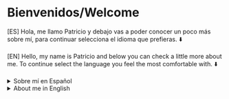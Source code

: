 <h1>Bienvenidos/Welcome</h1>
[ES] Hola, me llamo Patricio y debajo vas a poder conocer un poco más sobre mí, para continuar selecciona el idioma que prefieras. ⬇️
 <br/>
 <br/>
[EN] Hello, my name is Patricio and below you can check a little more about me. To continue select the language you feel the most comfortable with. ⬇️
<br/>
<br/>

<details><summary>Sobre mí en Español</summary>
  <h1>Introducción</h1>
  Hola!
  <br/>
  Como mencione antes soy Patricio, soy de Buenos Aires, Argentina y en este momento me encuentro aprendiendo desarrollo web para convertirme en Desarrollador Web Full Stack.
  Desde chico siempre tuve un interés por la tecnología y las artes visuales, es por esto que me empecé a interesar en el desarrollo web, ya que considero es una mezcla perfecta entre dos de mis cosas favoritas.

  <h1>Tecnologías</h1>
  Node.js <img src="https://assets.zabbix.com/img/brands/nodejs.svg" alt="Node.js logo" width=20px height=20px/>
  <br/>
  Javascript <img src="https://upload.wikimedia.org/wikipedia/commons/thumb/9/99/Unofficial_JavaScript_logo_2.svg/1200px-Unofficial_JavaScript_logo_2.svg.png" alt="Javascript logo" width=20px height=20px/>
  <br/>
  CSS <img src="https://upload.wikimedia.org/wikipedia/commons/thumb/6/62/CSS3_logo.svg/800px-CSS3_logo.svg.png" alt="CSS logo" width=20px height=20px/>
  <br/>
  React <img src="https://upload.wikimedia.org/wikipedia/commons/thumb/4/47/React.svg/1200px-React.svg.png" alt="React logo" width=20px height=20px/>
  <br/>
  Redux <img src="https://everyday.codes/wp-content/uploads/2020/01/0-U2DmhXYumRyXH6X1.png" alt="Redux logo" width=20px height=20px/>
  <br/>
  Express <img src="https://upload.wikimedia.org/wikipedia/commons/6/64/Expressjs.png" alt="Express logo" height=20px/>
  <br/>
  SQL <img src="https://upload.wikimedia.org/wikipedia/commons/8/87/Sql_data_base_with_logo.png" alt="SQL logo" height=20px/>
  <br/>
  Sequelize <img src="https://kvcvc.gallerycdn.vsassets.io/extensions/kvcvc/sequelize-snippets/1.0.0/1611441255791/Microsoft.VisualStudio.Services.Icons.Default" alt="Sequelize logo" width=20px height=23px/>

  <h1>Contacto</h1>
  Email: bonfiglipatricio12@hotmail.com
  <br/>
  <br/>
  LinkedIn: https://www.linkedin.com/in/bonfiglipatricio-1209/
  
</details>
<details><summary>About me in English</summary>
   <h1>Introduction</h1>
  Hi!
  <br/>
  As I mentioned before, my name is Patricio. I'm from Buenos Aires, Argentina and I'm currently learning web development to become a Full Stack Web Developer.
  Since I was little I always had an interest for technology and visual arts. that's why I started getting interested in web development as I consider it the perfect mix between two of my favorite things in the world.

  <h1>Technologies</h1>
  Node.js <img src="https://assets.zabbix.com/img/brands/nodejs.svg" alt="Node.js logo" width=20px height=20px/>
  <br/>
  Javascript <img src="https://upload.wikimedia.org/wikipedia/commons/thumb/9/99/Unofficial_JavaScript_logo_2.svg/1200px-Unofficial_JavaScript_logo_2.svg.png" alt="Javascript logo" width=20px height=20px/>
  <br/>
  CSS <img src="https://upload.wikimedia.org/wikipedia/commons/thumb/6/62/CSS3_logo.svg/800px-CSS3_logo.svg.png" alt="CSS logo" width=20px height=20px/>
  <br/>
  React <img src="https://upload.wikimedia.org/wikipedia/commons/thumb/4/47/React.svg/1200px-React.svg.png" alt="React logo" width=20px height=20px/>
  <br/>
  Redux <img src="https://everyday.codes/wp-content/uploads/2020/01/0-U2DmhXYumRyXH6X1.png" alt="Redux logo" width=20px height=20px/>
  <br/>
  Express <img src="https://upload.wikimedia.org/wikipedia/commons/6/64/Expressjs.png" alt="Express logo" height=20px/>
  <br/>
  SQL <img src="https://upload.wikimedia.org/wikipedia/commons/8/87/Sql_data_base_with_logo.png" alt="SQL logo" height=20px/>
  <br/>
  Sequelize <img src="https://kvcvc.gallerycdn.vsassets.io/extensions/kvcvc/sequelize-snippets/1.0.0/1611441255791/Microsoft.VisualStudio.Services.Icons.Default" alt="Sequelize logo" width=20px height=23px/>

  <h1>Contact info</h1>
  Email: bonfiglipatricio12@hotmail.com
  <br/>
  <br/>
  LinkedIn: https://www.linkedin.com/in/bonfiglipatricio-1209/
</details>
<!--
**BonPato98/BonPato98** is a ✨ _special_ ✨ repository because its `README.md` (this file) appears on your GitHub profile.

Here are some ideas to get you started:

- 🔭 I’m currently working on ...
- 🌱 I’m currently learning ...
- 👯 I’m looking to collaborate on ...
- 🤔 I’m looking for help with ...
- 💬 Ask me about ...
- 📫 How to reach me: ...
- 😄 Pronouns: ...
- ⚡ Fun fact: ...
-->
